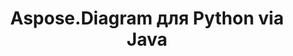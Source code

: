 ﻿---
title: Aspose.Diagram для Python via Java
type: docs
weight: 70
url: /ru/java/python-java/
---
